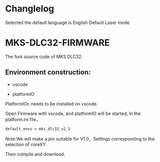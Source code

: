 # Changlelog
Selected the default language is English
Default Laser mode

# MKS-DLC32-FIRMWARE
The fork source code of MKS DLC32.

## Environment construction:

- vscode

- platformIO

PlatformIOc needs to be installed on vscode.

Open Firmware with vscode, and platformIO will be started, In the platform.ini file，

`default_envs = mks_dlc32_v2_1` 

Note:We will make a pin suitable for V1.0，Settings corresponding to the selection of coreXY.

Then compile and download.

